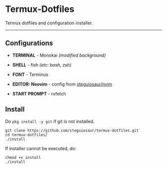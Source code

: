 # Termux-Dotfiles

Termux dotfiles and configuration installer.

---

## Configurations

- **TERMINAL** - Monokai *(modified background)*
- **SHELL** - fish *(etc: bash, zsh)*
- **FONT** - Terminus

- **EDITOR: Neovim** - config from [steguiosaur/nvim](https://github.com/steguiosaur/nvim.git)
- **START PROMPT** - rxfetch

## Install

Do `pkg install -y git` if git is not installed.

```terminal
git clone https://github.com/steguiosaur/termux-dotfiles.git
cd termux-dotfiles/
./install
```

If installer cannot be executed, do:
```terminal
chmod +x install
./install
```

